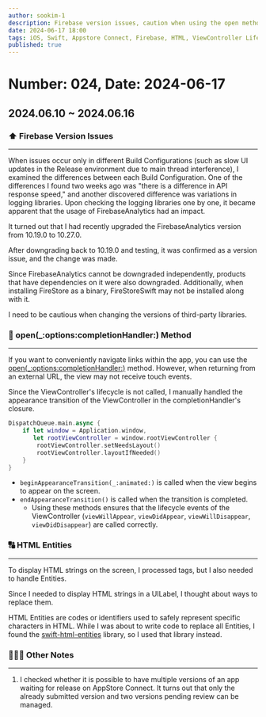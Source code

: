 ```yaml
---
author: sookim-1
description: Firebase version issues, caution when using the open method, manual invocation of ViewController lifecycle, handling HTML Entities
date: 2024-06-17 18:00
tags: iOS, Swift, Appstore Connect, Firebase, HTML, ViewController LifeCycle
published: true
---
```

# Number: 024, Date: 2024-06-17
## 2024.06.10 ~ 2024.06.16
### ⬆️ Firebase Version Issues

---

When issues occur only in different Build Configurations (such as slow UI updates in the Release environment due to main thread interference), I examined the differences between each Build Configuration. One of the differences I found two weeks ago was "there is a difference in API response speed," and another discovered difference was variations in logging libraries. Upon checking the logging libraries one by one, it became apparent that the usage of FirebaseAnalytics had an impact.

It turned out that I had recently upgraded the FirebaseAnalytics version from 10.19.0 to 10.27.0.

After downgrading back to 10.19.0 and testing, it was confirmed as a version issue, and the change was made.

Since FirebaseAnalytics cannot be downgraded independently, products that have dependencies on it were also downgraded. Additionally, when installing FireStore as a binary, FireStoreSwift may not be installed along with it.

I need to be cautious when changing the versions of third-party libraries.



### 🚀 open(_:options:completionHandler:) Method
---

If you want to conveniently navigate links within the app, you can use the [open(_:options:completionHandler:)](https://developer.apple.com/documentation/uikit/uiapplication/1648685-open) method. However, when returning from an external URL, the view may not receive touch events.

Since the ViewController's lifecycle is not called, I manually handled the appearance transition of the ViewController in the completionHandler's closure.

```swift
DispatchQueue.main.async {
    if let window = Application.window,
       let rootViewController = window.rootViewController {
        rootViewController.setNeedsLayout()
        rootViewController.layoutIfNeeded()
    }
}
```

- `beginAppearanceTransition(_:animated:)` is called when the view begins to appear on the screen.
- `endAppearanceTransition()` is called when the transition is completed.
    - Using these methods ensures that the lifecycle events of the ViewController (`viewWillAppear`, `viewDidAppear`, `viewWillDisappear`, `viewDidDisappear`) are called correctly.

### 🔠 HTML Entities
---

To display HTML strings on the screen, I processed tags, but I also needed to handle Entities.

Since I needed to display HTML strings in a UILabel, I thought about ways to replace them.

HTML Entities are codes or identifiers used to safely represent specific characters in HTML. While I was about to write code to replace all Entities, I found the [swift-html-entities](https://github.com/Kitura/swift-html-entities) library, so I used that library instead.


### 🙋🏻‍♂️ Other Notes
---

1. I checked whether it is possible to have multiple versions of an app waiting for release on AppStore Connect. It turns out that only the already submitted version and two versions pending review can be managed.
